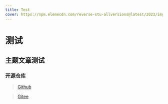 ```yaml
---
title: Test
cover: https://npm.elemecdn.com/reverse-stu-allversions@latest/2023/img02/03.gif
---
```


# 测试

## 主题文章测试

### 开源仓库

> [Github](https://github.com/12thstan/Lowblog-)

> [Gitee](https://gitee.com/c12th/lowblog)
